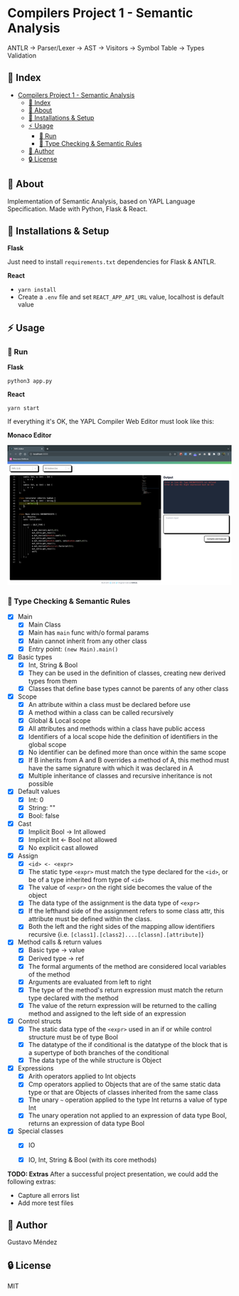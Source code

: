 # Compilers Project 1 - Semantic Analysis
ANTLR -> Parser/Lexer -> AST -> Visitors -> Symbol Table -> Types Validation


## :ledger: Index

- [Compilers Project 1 - Semantic Analysis](#compilers-project-1---semantic-analysis)
  - [:ledger: Index](#ledger-index)
  - [:beginner: About](#beginner-about)
  - [:electric_plug: Installations & Setup](#electric_plug-installations--setup)
  - [:zap: Usage](#zap-usage)
    - [:rocket: Run](#rocket-run)
    - [:red_circle: Type Checking & Semantic Rules](#red_circle-type-checking--semantic-rules)
  - [:star2: Author](#star2-author)
  - [:lock: License](#lock-license)

##  :beginner: About
Implementation of Semantic Analysis, based on YAPL Language Specification. Made with Python, Flask & React.

##  :electric_plug: Installations & Setup

**Flask**

Just need to install `requirements.txt` dependencies for Flask & ANTLR.


**React**

- `yarn install`
- Create a `.env` file and set `REACT_APP_API_URL` value, localhost is default value


## :zap: Usage

###  :rocket: Run

**Flask**

```
python3 app.py
```

**React**

```
yarn start
```

If everything it's OK, the YAPL Compiler Web Editor must look like this:


**Monaco Editor**

![editor](https://github.com/gusmendez99/compilers/blob/main/frontend/demo.png?raw=true)


###  :red_circle: Type Checking & Semantic Rules

- [x] Main
  - [x] Main Class
  - [x] Main has `main` func with/o formal params
  - [x] Main cannot inherit from any other class
  - [x] Entry point: `(new Main).main()`
- [x] Basic types
  - [x] Int, String & Bool
  - [x] They can be used in the definition of classes, creating new derived types from them
  - [x] Classes that define base types cannot be parents of any other class
- [x] Scope
  - [x] An attribute within a class must be declared before use
  - [x] A method within a class can be called recursively
  - [x] Global & Local scope
  - [x] All attributes and methods within a class have public access
  - [x] Identifiers of a local scope hide the definition of identifiers in the global scope
  - [x] No identifier can be defined more than once within the same scope
  - [x] If B inherits from A and B overrides a method of A, this method must have the same signature with which it was declared in A
  - [x] Multiple inheritance of classes and recursive inheritance is not possible
- [x] Default values
  - [x] Int: 0
  - [x] String: ""
  - [x] Bool: false
- [x] Cast
  - [x] Implicit Bool -> Int allowed
  - [x] Implicit Int <- Bool not allowed
  - [x] No explicit cast allowed
- [x] Assign
  - [x] `<id> <- <expr>`
  - [x] The static type `<expr>` must match the type declared for the `<id>`, or be of a type inherited from type of `<id>`
  - [x] The value of `<expr>` on the right side becomes the value of the <id> object
  - [x] The data type of the assignment is the data type of `<expr>`
  - [x] If the lefthand side of the assignment refers to some class attr, this attribute must be defined within the class.
  - [x] Both the left and the right sides of the mapping allow identifiers recursive {i.e. `[class1].[class2]....[classn].[attribute]`}
- [x] Method calls & return values
  - [x] Basic type -> value
  - [x] Derived type -> ref
  - [x] The formal arguments of the method are considered local variables of the method
  - [x] Arguments are evaluated from left to right
  - [x] The type of the method's return expression must match the return type declared with the method
  - [x] The value of the return expression will be returned to the calling method and assigned to the left side of an expression
- [x] Control structs
  - [x] The static data type of the `<expr>` used in an if or while control structure must be of type Bool
  - [x] The datatype of the if conditional is the datatype of the block that is a supertype of both branches of the conditional
  - [x] The data type of the while structure is Object
- [x] Expressions
  - [x] Arith operators applied to Int objects
  - [x] Cmp operators applied to Objects that are of the same static data type or that are Objects of classes inherited from the same class
  - [x] The unary `~` operation applied to the type Int returns a value of type Int
  - [x] The unary operation not applied to an expression of data type Bool, returns an expression of data type Bool
- [x] Special classes
  - [x] IO
  - [x] IO, Int, String & Bool (with its core methods)


**TODO: Extras**
After a successful project presentation, we could add the following extras:

- Capture all errors list
- Add more test files


## :star2: Author

Gustavo Méndez

##  :lock: License
MIT
